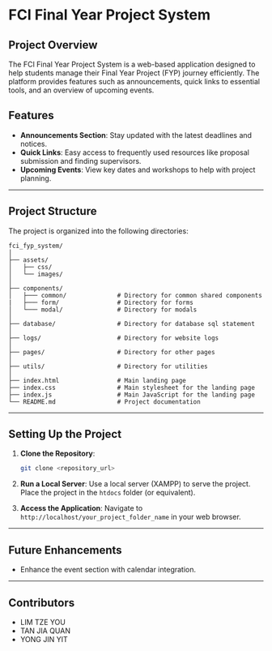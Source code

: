 # FCI Final Year Project System

## Project Overview
The FCI Final Year Project System is a web-based application designed to help students manage their Final Year Project (FYP) journey efficiently. The platform provides features such as announcements, quick links to essential tools, and an overview of upcoming events.

## Features
- **Announcements Section**: Stay updated with the latest deadlines and notices.
- **Quick Links**: Easy access to frequently used resources like proposal submission and finding supervisors.
- **Upcoming Events**: View key dates and workshops to help with project planning.

---

## Project Structure
The project is organized into the following directories:

```plaintext
fci_fyp_system/
│
├── assets/
│   ├── css/
│   └── images/
│
├── components/
│   ├─── common/              # Directory for common shared components
|   ├─── form/                # Directory for forms
│   └─── modal/               # Directory for modals
│
├── database/                 # Directory for database sql statement
│
├── logs/                     # Directory for website logs
│
├── pages/                    # Directory for other pages
│
├── utils/                    # Directory for utilities
│
├── index.html                # Main landing page
├── index.css                 # Main stylesheet for the landing page
├── index.js                  # Main JavaScript for the landing page
└── README.md                 # Project documentation
```

---

## Setting Up the Project

1. **Clone the Repository**:
   ```bash
   git clone <repository_url>
   ```

2. **Run a Local Server**:
   Use a local server (XAMPP) to serve the project. Place the project in the `htdocs` folder (or equivalent).

3. **Access the Application**:
   Navigate to `http://localhost/your_project_folder_name` in your web browser.

---

## Future Enhancements
- Enhance the event section with calendar integration.

---

## Contributors
- LIM TZE YOU
- TAN JIA QUAN
- YONG JIN YIT
